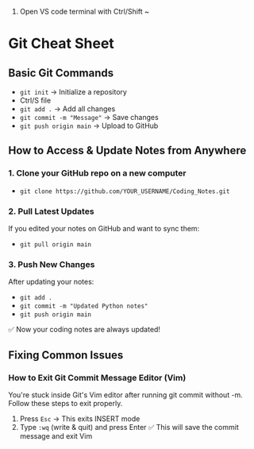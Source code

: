 1. Open VS code terminal with Ctrl/Shift ~
# Git Cheat Sheet
## Basic Git Commands
- `git init` → Initialize a repository
- Ctrl/S file
- `git add .` → Add all changes
- `git commit -m "Message"` → Save changes
- `git push origin main` → Upload to GitHub

## How to Access & Update Notes from Anywhere
### 1. Clone your GitHub repo on a new computer
- `git clone https://github.com/YOUR_USERNAME/Coding_Notes.git`

### 2. Pull Latest Updates
If you edited your notes on GitHub and want to sync them:
- `git pull origin main`

### 3. Push New Changes
After updating your notes:
- `git add .`
- `git commit -m "Updated Python notes"`
- `git push origin main`

✅ Now your coding notes are always updated!

## Fixing Common Issues
### How to Exit Git Commit Message Editor (Vim)
You're stuck inside Git's Vim editor after running git commit without -m. Follow these steps to exit properly.
 1. Press `Esc` → This exits INSERT mode
 2. Type `:wq` (write & quit) and press Enter
✅ This will save the commit message and exit Vim
